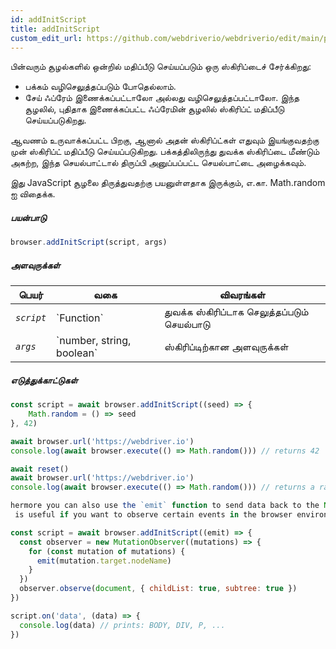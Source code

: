 ```yaml
---
id: addInitScript
title: addInitScript
custom_edit_url: https://github.com/webdriverio/webdriverio/edit/main/packages/webdriverio/src/commands/browser/addInitScript.ts
---
```


பின்வரும் சூழல்களில் ஒன்றில் மதிப்பீடு செய்யப்படும் ஒரு ஸ்கிரிப்டைச் சேர்க்கிறது:

- பக்கம் வழிசெலுத்தப்படும் போதெல்லாம்.
- சேய் ஃப்ரேம் இணைக்கப்பட்டாலோ அல்லது வழிசெலுத்தப்பட்டாலோ. இந்த சூழலில், புதிதாக இணைக்கப்பட்ட ஃப்ரேமின் சூழலில் ஸ்கிரிப்ட் மதிப்பீடு செய்யப்படுகிறது.

ஆவணம் உருவாக்கப்பட்ட பிறகு, ஆனால் அதன் ஸ்கிரிப்ட்கள் எதுவும் இயங்குவதற்கு முன் ஸ்கிரிப்ட் மதிப்பீடு செய்யப்படுகிறது.
பக்கத்திலிருந்து துவக்க ஸ்கிரிப்டை மீண்டும் அகற்ற, இந்த செயல்பாட்டால் திருப்பி அனுப்பப்பட்ட செயல்பாட்டை அழைக்கவும்.

இது JavaScript சூழலை திருத்துவதற்கு பயனுள்ளதாக இருக்கும், எ.கா. Math.random ஐ விதைக்க.

##### பயன்பாடு

```js
browser.addInitScript(script, args)
```

##### அளவுருக்கள்

<table>
  <thead>
    <tr>
      <th>பெயர்</th><th>வகை</th><th>விவரங்கள்</th>
    </tr>
  </thead>
  <tbody>
    <tr>
      <td><code><var>script</var></code></td>
      <td>`Function`</td>
      <td>துவக்க ஸ்கிரிப்டாக செலுத்தப்படும் செயல்பாடு</td>
    </tr>
    <tr>
      <td><code><var>args</var></code></td>
      <td>`number, string, boolean`</td>
      <td>ஸ்கிரிப்டிற்கான அளவுருக்கள்</td>
    </tr>
  </tbody>
</table>

##### எடுத்துக்காட்டுகள்

```js title="addInitScript.js"
const script = await browser.addInitScript((seed) => {
    Math.random = () => seed
}, 42)

await browser.url('https://webdriver.io')
console.log(await browser.execute(() => Math.random())) // returns 42

await reset()
await browser.url('https://webdriver.io')
console.log(await browser.execute(() => Math.random())) // returns a random number

hermore you can also use the `emit` function to send data back to the Node.js environment.
 is useful if you want to observe certain events in the browser environment, e.g.:

```

```js title="addInitScriptWithEmit.js"
const script = await browser.addInitScript((emit) => {
  const observer = new MutationObserver((mutations) => {
    for (const mutation of mutations) {
      emit(mutation.target.nodeName)
    }
  })
  observer.observe(document, { childList: true, subtree: true })
})

script.on('data', (data) => {
  console.log(data) // prints: BODY, DIV, P, ...
})
```